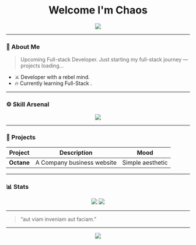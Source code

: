 <!-- README.md -->
<h1 align="center">Welcome I'm Chaos</h1>

<p align="center">
  <img src="https://readme-typing-svg.herokuapp.com?font=Fira+Code&pause=900&color=E62E2E&center=true&vCenter=true&width=520&lines=Code+%2B+Art+%3D+Rebellion;Beauty+in+Disorder;">
</p>

---

### 🖤 About Me    
> Upcoming Full-stack Developer.
> Just starting my full-stack journey — projects loading…

- ⚔️ Developer with a rebel mind.  
- 🔥 Currently learning Full-Stack .

---

### ⚙️ Skill Arsenal
<p align="center">
  <img src="https://skillicons.dev/icons?i=html,css,git" />
</p>

---

### 🧩 Projects
| Project | Description | Mood |
|----------|--------------|------|
| **Octane** | A Company business website | Simple aesthetic | 

---

### 📊 Stats 
<p align="center">
  <img src="https://github-readme-stats.vercel.app/api?username=Opiumdragon&show_icons=true&theme=midnight-purple&hide_border=true" />
  <img src="https://github-readme-streak-stats.herokuapp.com?user=Opiumdragon&theme=midnight-purple&hide_border=true" />
</p>

---
 
> “aut viam inveniam aut faciam.”  

---

<p align="center">
  <img src="https://capsule-render.vercel.app/api?type=waving&color=0:E62E2E,100:3300FF&height=120&section=footer"/>
</p>
